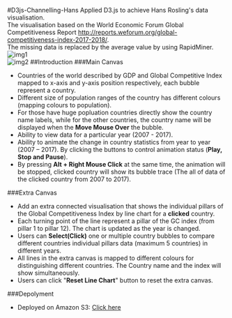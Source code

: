 #D3js-Channelling-Hans
Applied D3.js to achieve Hans Rosling's data visualisation. 
<br>
The visualisation based on the World Economic Forum Global Competitiveness Report http://reports.weforum.org/global-competitiveness-index-2017-2018/.
<br>
The missing data is replaced by the average value by using RapidMiner.
<br>
![img1](https://s3-eu-west-1.amazonaws.com/d3js-channelling-hans/2.png)
<br>
![img2](https://s3-eu-west-1.amazonaws.com/d3js-channelling-hans/1.png)
##Introduction
###Main Canvas
* Countries of the world described by GDP and Global Competitive Index mapped to x-axis and y-axis position respectively, each bubble represent a country.
* Different size of population ranges of the country has different colours (mapping colours to population).
* For those have huge popluation countries directly show the country name labels, while for the other countries, the country name will be displayed when the **Move Mouse Over** the bubble.
* Ability to view data for a particular year (2007 - 2017).
* Ability to animate the change in country statistics from year to year (2007 – 2017). By clicking the buttons to control animation status (**Play, Stop and Pause**).
* By pressing **Alt + Right Mouse Click** at the same time, the animation will be stopped, clicked country will show its bubble trace (The all of data of the clicked country from 2007 to 2017).

###Extra Canvas
* Add an extra connected visualisation that shows the individual pillars of the Global Competitiveness Index by line chart for a **clicked** country.
* Each turning point of the line represent a pillar of the GC index (from pillar 1 to pillar 12). The chart is updated as the year is changed.
* Users can **Select(Click)** one or multiple country bubbles to compare different countries individual pillars data (maximum 5 countries) in different years.
* All lines in the extra canvas is mapped to different colours for distinguishing different countries. The Country name and the index will show simultaneously.
* Users can click "**Reset Line Chart**" button to reset the extra canvas.

###Depolyment
* Deployed on Amazon S3: [Click here](https://s3-eu-west-1.amazonaws.com/d3js-channelling-hans/index.html)


